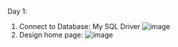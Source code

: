 Day 1: 
1. Connect to Database: My SQL Driver
![image](https://github.com/quochoa304/FinalProject/assets/109152800/104615cd-fdd2-410d-b4b2-21215723ce9c)
2. Design home page:
![image](https://github.com/quochoa304/FinalProject/assets/109152800/de190380-962a-4d2c-899c-9983d48befe6)
